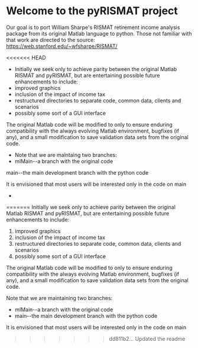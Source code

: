 # Welcome to the pyRISMAT project
Our goal is to port William Sharpe's RISMAT retirement income analysis package from its original Matlab language to python.  Those not familiar with that work are directed to the source:  https://web.stanford.edu/~wfsharpe/RISMAT/

<<<<<<< HEAD
- Initially we seek only to achieve parity between the original Matlab RISMAT and pyRISMAT, but are entertaining possible future enhancements to include: 
- improved graphics
- inclusion of the impact of income tax
- restructured directories to separate code, common data, clients and scenarios
- possibly some sort of a GUI interface

The original Matlab code will be modified to only to ensure enduring compatibility with the always evolving Matlab environment, bugfixes (if any), and a small modification to save validation data sets from the original code.

- Note that we are maintaing two branches: 
- mlMain--a branch with the original code

main--the main development branch with the python code

It is envisioned that most users will be interested only in the code on main



-
=======
Initially we seek only to achieve parity between the original Matlab RISMAT and pyRISMAT, but are entertaining possible future enhancements to include: 

1. improved graphics
2. inclusion of the impact of income tax
3. restructured directories to separate code, common data, clients and scenarios
4. possibly some sort of a GUI interface

The original Matlab code will be modified to only to ensure enduring compatibility with the always evolving Matlab environment, bugfixes (if any), and a small modification to save validation data sets from the original code.

Note that we are maintaining two branches: 

- mlMain--a branch with the original code
- main--the main development branch with the python code


It is envisioned that most users will be interested only in the code on main
>>>>>>> dd811b2... Updated the readme

